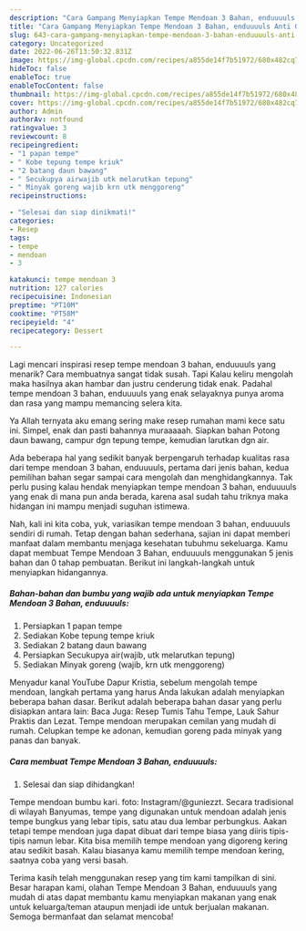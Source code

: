 ```yaml
---
description: "Cara Gampang Menyiapkan Tempe Mendoan 3 Bahan, enduuuuls Anti Gagal"
title: "Cara Gampang Menyiapkan Tempe Mendoan 3 Bahan, enduuuuls Anti Gagal"
slug: 643-cara-gampang-menyiapkan-tempe-mendoan-3-bahan-enduuuuls-anti-gagal
category: Uncategorized
date: 2022-06-26T13:50:32.831Z
image: https://img-global.cpcdn.com/recipes/a855de14f7b51972/680x482cq70/tempe-mendoan-3-bahan-enduuuuls-foto-resep-utama.jpg
hideToc: false
enableToc: true
enableTocContent: false
thumbnail: https://img-global.cpcdn.com/recipes/a855de14f7b51972/680x482cq70/tempe-mendoan-3-bahan-enduuuuls-foto-resep-utama.jpg
cover: https://img-global.cpcdn.com/recipes/a855de14f7b51972/680x482cq70/tempe-mendoan-3-bahan-enduuuuls-foto-resep-utama.jpg
author: Admin
authorAv: notfound
ratingvalue: 3
reviewcount: 8
recipeingredient:
- "1 papan tempe"
- " Kobe tepung tempe kriuk"
- "2 batang daun bawang"
- " Secukupya airwajib utk melarutkan tepung"
- " Minyak goreng wajib krn utk menggoreng"
recipeinstructions:

- "Selesai dan siap dinikmati!"
categories:
- Resep
tags:
- tempe
- mendoan
- 3

katakunci: tempe mendoan 3 
nutrition: 127 calories
recipecuisine: Indonesian
preptime: "PT10M"
cooktime: "PT58M"
recipeyield: "4"
recipecategory: Dessert

---
```



Lagi mencari inspirasi resep tempe mendoan 3 bahan, enduuuuls yang menarik? Cara membuatnya sangat tidak susah. Tapi Kalau keliru mengolah maka hasilnya akan hambar dan justru cenderung tidak enak. Padahal tempe mendoan 3 bahan, enduuuuls yang enak selayaknya punya aroma dan rasa yang mampu memancing selera kita.


Ya Allah ternyata aku emang sering make resep rumahan mami kece satu ini. Simpel, enak dan pasti bahannya muraaaaah. Siapkan bahan Potong daun bawang, campur dgn tepung tempe, kemudian larutkan dgn air.

Ada beberapa hal yang sedikit banyak berpengaruh terhadap kualitas rasa dari tempe mendoan 3 bahan, enduuuuls, pertama dari jenis bahan, kedua pemilihan bahan segar sampai cara mengolah dan menghidangkannya. Tak perlu pusing kalau hendak menyiapkan tempe mendoan 3 bahan, enduuuuls yang enak di mana pun anda berada, karena asal sudah tahu triknya maka hidangan ini mampu menjadi suguhan istimewa.


Nah, kali ini kita coba, yuk, variasikan tempe mendoan 3 bahan, enduuuuls sendiri di rumah. Tetap dengan bahan sederhana, sajian ini dapat memberi manfaat dalam membantu menjaga kesehatan tubuhmu sekeluarga. Kamu dapat membuat Tempe Mendoan 3 Bahan, enduuuuls menggunakan 5 jenis bahan dan 0 tahap pembuatan. Berikut ini langkah-langkah untuk menyiapkan hidangannya.

<!--inarticleads1-->

##### Bahan-bahan dan bumbu yang wajib ada untuk menyiapkan Tempe Mendoan 3 Bahan, enduuuuls:

1. Persiapkan 1 papan tempe
1. Sediakan  Kobe tepung tempe kriuk
1. Sediakan 2 batang daun bawang
1. Persiapkan  Secukupya air(wajib, utk melarutkan tepung)
1. Sediakan  Minyak goreng (wajib, krn utk menggoreng)


Menyadur kanal YouTube Dapur Kristia, sebelum mengolah tempe mendoan, langkah pertama yang harus Anda lakukan adalah menyiapkan beberapa bahan dasar. Berikut adalah beberapa bahan dasar yang perlu disiapkan antara lain: Baca Juga: Resep Tumis Tahu Tempe, Lauk Sahur Praktis dan Lezat. Tempe mendoan merupakan cemilan yang mudah di rumah. Celupkan tempe ke adonan, kemudian goreng pada minyak yang panas dan banyak. 

<!--inarticleads2-->

##### Cara membuat Tempe Mendoan 3 Bahan, enduuuuls:


1. Selesai dan siap dihidangkan!

Tempe mendoan bumbu kari. foto: Instagram/@guniezzt. Secara tradisional di wilayah Banyumas, tempe yang digunakan untuk mendoan adalah jenis tempe bungkus yang lebar tipis, satu atau dua lembar perbungkus. Aakan tetapi tempe mendoan juga dapat dibuat dari tempe biasa yang diiris tipis-tipis namun lebar. Kita bisa memilih tempe mendoan yang digoreng kering atau sedikit basah. Kalau biasanya kamu memilih tempe mendoan kering, saatnya coba yang versi basah. 

Terima kasih telah menggunakan resep yang tim kami tampilkan di sini. Besar harapan kami, olahan Tempe Mendoan 3 Bahan, enduuuuls yang mudah di atas dapat membantu kamu menyiapkan makanan yang enak untuk keluarga/teman ataupun menjadi ide untuk berjualan makanan. Semoga bermanfaat dan selamat mencoba!
